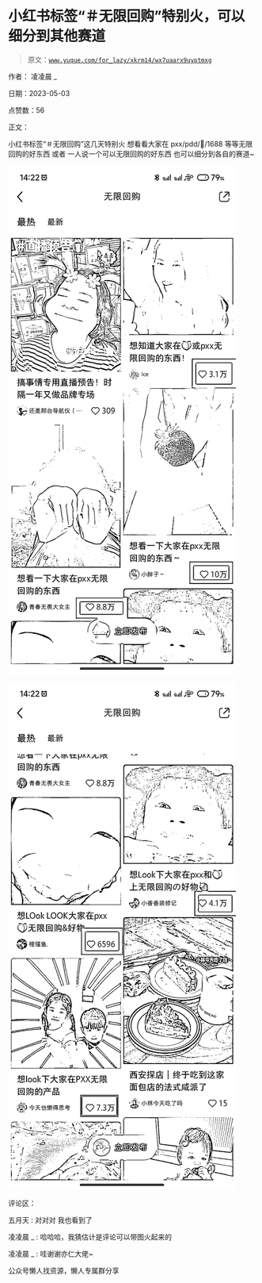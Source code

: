 # 小红书标签“＃无限回购”特别火，可以细分到其他赛道

> 原文：[`www.yuque.com/for_lazy/xkrm14/wx7uaarx9uyptmxg`](https://www.yuque.com/for_lazy/xkrm14/wx7uaarx9uyptmxg)

作者： 凌凌晨 _

日期：2023-05-03

点赞数：56

正文：

小红书标签“＃无限回购”这几天特别火 想看看大家在 pxx/pdd/🍑/1688 等等无限回购的好东西 或者 一人说一个可以无限回购的好东西 也可以细分到各自的赛道~

![](img/6cd50230a87f07023425cb6f78e3147d.png)  

![](img/48f0e776181ab7bd0c0af31e6e8567f8.png)  

评论区：

五月天 : 对对对 我也看到了

凌凌晨 _ : 哈哈哈，我猜估计是评论可以带图火起来的

凌凌晨 _ : 哇谢谢亦仁大佬~

公众号懒人找资源，懒人专属群分享

